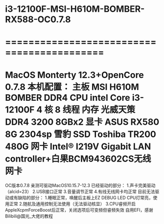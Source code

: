 # i3-12100F-MSI-H610M-BOMBER-RX588-OC0.7.8
===========================================
===========================================
MacOS Monterty 12.3+OpenCore 0.7.8
本机配置：
主板 MSI H610M BOMBER DDR4
CPU	intel Core i3-12100F 4 核 8 线程
内存 光威天策 DDR4 3200 8GBx2
显卡 ASUS RX580 8G 2304sp 雪豹
SSD Toshiba TR200 480G
网卡	Intel® I219V Gigabit LAN controller+白果BCM943602CS无线网卡
===============================================================
OC版本0.7.8 亲测可驱动MacOS10.15.7-12.3
已经驱动的部分：
1.声卡完美驱动（alcid=23）
2.USB接口正常
3.音量调节正常
4.有线无线网卡均正常
目前无法驱动或有缺陷的部分：
1.睡眠正常，唤醒后主板上EZ DEBUG LED CPU灯常亮，使用正常
2.随航及通用控制无法使用（无法驱动核显）
3.CPU睿频开启AppleXcpmForceBoost后正常，关闭选项后可变频但睿频失效
自用EFI，感谢Bilibili@国光_大佬的教程
